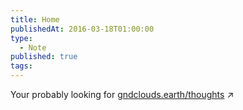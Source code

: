 ```yaml
---
title: Home
publishedAt: 2016-03-18T01:00:00
type:
  - Note
published: true
tags:
---
```




Your probably looking for [gndclouds.earth/thoughts](https://gndclouds.earth/thoughts) ↗
